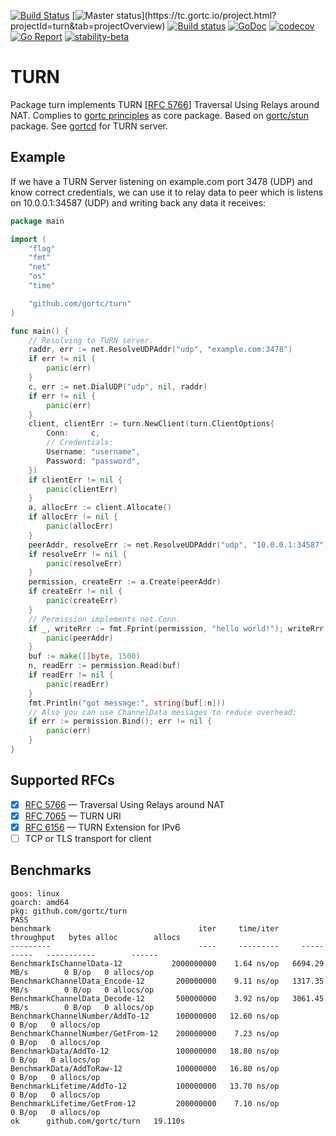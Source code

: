 [![Build Status](https://travis-ci.com/gortc/turn.svg?branch=master)](https://travis-ci.com/gortc/turn)
[![Master status](https://tc.gortc.io/app/rest/builds/buildType:(id:stun_MasterStatus)/statusIcon.svg)](https://tc.gortc.io/project.html?projectId=turn&tab=projectOverview)
[![Build status](https://ci.appveyor.com/api/projects/status/bodd3l5hgu1agxpf/branch/master?svg=true)](https://ci.appveyor.com/project/ernado/turn-gvuk2/branch/master)
[![GoDoc](https://godoc.org/github.com/gortc/turn?status.svg)](http://godoc.org/github.com/gortc/turn)
[![codecov](https://codecov.io/gh/gortc/turn/branch/master/graph/badge.svg)](https://codecov.io/gh/gortc/turn)
[![Go Report](https://goreportcard.com/badge/github.com/gortc/turn)](http://goreportcard.com/report/gortc/turn)
[![stability-beta](https://img.shields.io/badge/stability-beta-33bbff.svg)](https://github.com/mkenney/software-guides/blob/master/STABILITY-BADGES.md#beta)

# TURN

Package turn implements TURN [[RFC 5766](https://tools.ietf.org/html/rfc5766)] Traversal Using Relays around NAT.
Complies to [gortc principles](https://gortc.io/#principles) as core package.
Based on [gortc/stun](https://github.com/gortc/stun) package.
See [gortcd](https://github.com/gortc/gortcd) for TURN server.

## Example
If we have a TURN Server listening on example.com port 3478 (UDP) and
know correct credentials, we can use it to relay data to peer which
is listens on 10.0.0.1:34587 (UDP) and writing back any data it receives:
```go
package main

import (
	"flag"
	"fmt"
	"net"
	"os"
	"time"

	"github.com/gortc/turn"
)

func main() {
	// Resolving to TURN server.
	raddr, err := net.ResolveUDPAddr("udp", "example.com:3478")
	if err != nil {
		panic(err)
	}
	c, err := net.DialUDP("udp", nil, raddr)
	if err != nil {
		panic(err)
	}
	client, clientErr := turn.NewClient(turn.ClientOptions{
		Conn:     c,
		// Credentials:
		Username: "username",
		Password: "password",
	})
	if clientErr != nil {
		panic(clientErr)
	}
	a, allocErr := client.Allocate()
	if allocErr != nil {
		panic(allocErr)
	}
	peerAddr, resolveErr := net.ResolveUDPAddr("udp", "10.0.0.1:34587")
	if resolveErr != nil {
		panic(resolveErr)
	}
	permission, createErr := a.Create(peerAddr)
	if createErr != nil {
		panic(createErr)
	}
	// Permission implements net.Conn.
	if _, writeRrr := fmt.Fprint(permission, "hello world!"); writeRrr != nil {
		panic(peerAddr)
	}
	buf := make([]byte, 1500)
	n, readErr := permission.Read(buf)
	if readErr != nil {
		panic(readErr)
	}
	fmt.Println("got message:", string(buf[:n]))
	// Also you can use ChannelData messages to reduce overhead:
	if err := permission.Bind(); err != nil {
		panic(err)
	}
}
```

## Supported RFCs

- [x] [RFC 5766](https://tools.ietf.org/html/rfc5766) — Traversal Using Relays around NAT
- [x] [RFC 7065](https://tools.ietf.org/html/rfc7065) — TURN URI
- [x] [RFC 6156](https://tools.ietf.org/html/rfc6156) — TURN Extension for IPv6
- [ ] TCP or TLS transport for client

## Benchmarks


```
goos: linux
goarch: amd64
pkg: github.com/gortc/turn
PASS
benchmark                                 iter     time/iter     throughput   bytes alloc        allocs
---------                                 ----     ---------     ----------   -----------        ------
BenchmarkIsChannelData-12           2000000000    1.64 ns/op   6694.29 MB/s        0 B/op   0 allocs/op
BenchmarkChannelData_Encode-12       200000000    9.11 ns/op   1317.35 MB/s        0 B/op   0 allocs/op
BenchmarkChannelData_Decode-12       500000000    3.92 ns/op   3061.45 MB/s        0 B/op   0 allocs/op
BenchmarkChannelNumber/AddTo-12      100000000   12.60 ns/op                       0 B/op   0 allocs/op
BenchmarkChannelNumber/GetFrom-12    200000000    7.23 ns/op                       0 B/op   0 allocs/op
BenchmarkData/AddTo-12               100000000   18.80 ns/op                       0 B/op   0 allocs/op
BenchmarkData/AddToRaw-12            100000000   16.80 ns/op                       0 B/op   0 allocs/op
BenchmarkLifetime/AddTo-12           100000000   13.70 ns/op                       0 B/op   0 allocs/op
BenchmarkLifetime/GetFrom-12         200000000    7.10 ns/op                       0 B/op   0 allocs/op
ok  	github.com/gortc/turn	19.110s
```